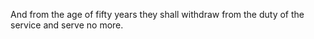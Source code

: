 And from the age of fifty years they shall withdraw from the duty of the service and serve no more.
